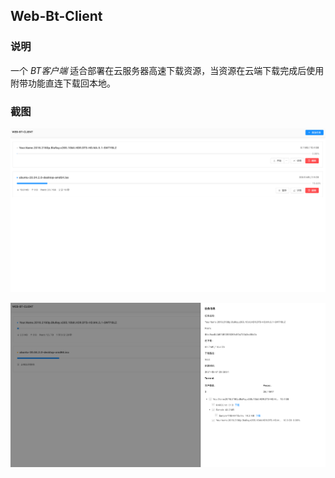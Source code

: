 ## Web-Bt-Client

### 说明

一个 *BT客户端* 适合部署在云服务器高速下载资源，当资源在云端下载完成后使用附带功能直连下载回本地。


### 截图

![01.png](https://github.com/Tait4198/web-bt-client/blob/main/screenshots/01.png?raw=true)

![02.png](https://github.com/Tait4198/web-bt-client/blob/main/screenshots/02.png?raw=true)